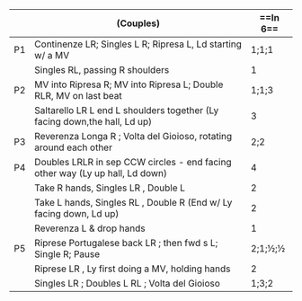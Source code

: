 ||(Couples) |==In 6==|
|-----|----|-----|
|P1| Continenze LR; Singles L R; Ripresa L, Ld starting w/ a MV |1;1;1|
||Singles RL, passing R shoulders |1|
|P2| MV into Ripresa R; MV into Ripresa L; Double RLR, MV on last beat|1;1;3|
||Saltarello LR L end L shoulders together (Ly facing down,the hall, Ld up)|3|
|P3| Reverenza Longa R ; Volta del Gioioso, rotating around each other |2;2|
|P4| Doubles LRLR in sep CCW circles - end facing other way (Ly up hall, Ld down) |4|
||Take R hands, Singles LR , Double L |2|
||Take L hands, Singles RL , Double R (End w/ Ly facing down, Ld up) |2|
||Reverenza L & drop hands| 1|
|P5| Riprese Portugalese back LR ; then fwd s L; Single R; Pause |2;1;½;½ |
||Riprese LR , Ly first doing a MV, holding hands |2| 
||Singles LR ; Doubles L RL ; Volta del Gioioso |1;3;2|
